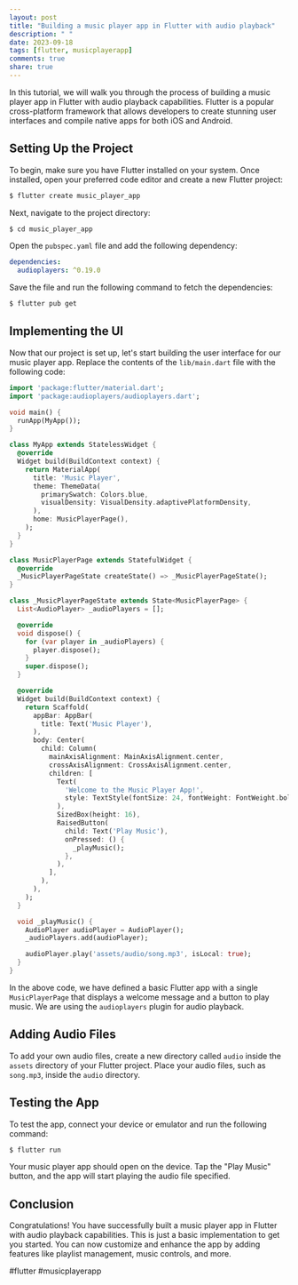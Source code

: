 ```yaml
---
layout: post
title: "Building a music player app in Flutter with audio playback"
description: " "
date: 2023-09-18
tags: [flutter, musicplayerapp]
comments: true
share: true
---
```


In this tutorial, we will walk you through the process of building a music player app in Flutter with audio playback capabilities. Flutter is a popular cross-platform framework that allows developers to create stunning user interfaces and compile native apps for both iOS and Android.

## Setting Up the Project

To begin, make sure you have Flutter installed on your system. Once installed, open your preferred code editor and create a new Flutter project:

```bash
$ flutter create music_player_app
```

Next, navigate to the project directory:

```bash
$ cd music_player_app
```

Open the `pubspec.yaml` file and add the following dependency:

```yaml
dependencies:
  audioplayers: ^0.19.0
```

Save the file and run the following command to fetch the dependencies:

```bash
$ flutter pub get
```

## Implementing the UI

Now that our project is set up, let's start building the user interface for our music player app. Replace the contents of the `lib/main.dart` file with the following code:

```dart
import 'package:flutter/material.dart';
import 'package:audioplayers/audioplayers.dart';

void main() {
  runApp(MyApp());
}

class MyApp extends StatelessWidget {
  @override
  Widget build(BuildContext context) {
    return MaterialApp(
      title: 'Music Player',
      theme: ThemeData(
        primarySwatch: Colors.blue,
        visualDensity: VisualDensity.adaptivePlatformDensity,
      ),
      home: MusicPlayerPage(),
    );
  }
}

class MusicPlayerPage extends StatefulWidget {
  @override
  _MusicPlayerPageState createState() => _MusicPlayerPageState();
}

class _MusicPlayerPageState extends State<MusicPlayerPage> {
  List<AudioPlayer> _audioPlayers = [];

  @override
  void dispose() {
    for (var player in _audioPlayers) {
      player.dispose();
    }
    super.dispose();
  }

  @override
  Widget build(BuildContext context) {
    return Scaffold(
      appBar: AppBar(
        title: Text('Music Player'),
      ),
      body: Center(
        child: Column(
          mainAxisAlignment: MainAxisAlignment.center,
          crossAxisAlignment: CrossAxisAlignment.center,
          children: [
            Text(
              'Welcome to the Music Player App!',
              style: TextStyle(fontSize: 24, fontWeight: FontWeight.bold),
            ),
            SizedBox(height: 16),
            RaisedButton(
              child: Text('Play Music'),
              onPressed: () {
                _playMusic();
              },
            ),
          ],
        ),
      ),
    );
  }

  void _playMusic() {
    AudioPlayer audioPlayer = AudioPlayer();
    _audioPlayers.add(audioPlayer);

    audioPlayer.play('assets/audio/song.mp3', isLocal: true);
  }
}
```

In the above code, we have defined a basic Flutter app with a single `MusicPlayerPage` that displays a welcome message and a button to play music. We are using the `audioplayers` plugin for audio playback.

## Adding Audio Files

To add your own audio files, create a new directory called `audio` inside the `assets` directory of your Flutter project. Place your audio files, such as `song.mp3`, inside the `audio` directory.

## Testing the App

To test the app, connect your device or emulator and run the following command:

```bash
$ flutter run
```

Your music player app should open on the device. Tap the "Play Music" button, and the app will start playing the audio file specified.

## Conclusion

Congratulations! You have successfully built a music player app in Flutter with audio playback capabilities. This is just a basic implementation to get you started. You can now customize and enhance the app by adding features like playlist management, music controls, and more.

#flutter #musicplayerapp